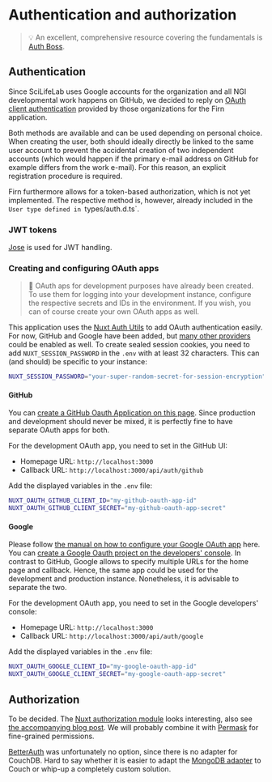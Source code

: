# Authentication and authorization

> 💡  An excellent, comprehensive resource covering the fundamentals is [Auth Boss](https://github.com/teesloane/Auth-Boss).

## Authentication

Since SciLifeLab uses Google accounts for the organization and all NGI developmental work happens on GitHub, we decided to reply on [OAuth](https://www.loginradius.com/blog/engineering/oauth2/) [client authentication](https://oauth.net/2/client-authentication/) provided by those organizations for the Firn application. 

Both methods are available and can be used depending on personal choice. When creating the user, both should ideally directly be linked to the same user account to prevent the accidental creation of two independent accounts (which would happen if the primary e-mail address on GitHub for example differs from the work e-mail). For this reason, an explicit registration procedure is required.

Firn furthermore allows for a token-based authorization, which is not yet implemented. The respective method is, however, already included in the `User type defined in `types/auth.d.ts`.

### JWT tokens

[Jose](https://medium.com/@hasindusithmin64/creating-and-verifying-jwts-using-npm-jose-a-step-by-step-guide-e07c4fdb3346) is used for JWT handling.

### Creating and configuring OAuth apps

> 🛂 OAuth aps for development purposes have already been created. To use them for logging into your development instance, configure the respective secrets and IDs in the environment. If you wish, you can of course create your own OAuth apps as well.

This application uses the [Nuxt Auth Utils](https://github.com/atinux/nuxt-auth-utils) to add OAuth authentication easily. For now, GitHub and Google have been added, but [many other providers](https://github.com/atinux/nuxt-auth-utils?tab=readme-ov-file#supported-oauth-providers) could be enabled as well. To create sealed session cookies, you need to add `NUXT_SESSION_PASSWORD` in the `.env` with at least 32 characters. This can (and should) be specific to your instance:

```bash
NUXT_SESSION_PASSWORD="your-super-random-secret-for-session-encryption"
```

#### GitHub

You can [create a GitHub Oauth Application on this page](https://github.com/settings/applications/new). Since production and development should never be mixed, it is perfectly fine to have separate OAuth apps for both.

For the development OAuth app, you need to set in the GitHub UI:

- Homepage URL: `http://localhost:3000`
- Callback URL: `http://localhost:3000/api/auth/github`

Add the displayed variables in the `.env` file:

```bash
NUXT_OAUTH_GITHUB_CLIENT_ID="my-github-oauth-app-id"
NUXT_OAUTH_GITHUB_CLIENT_SECRET="my-github-oauth-app-secret"
```

#### Google

Please follow [the manual on how to configure your Google OAuth app](https://developers.google.com/identity/protocols/oauth2) here. You can [create a Google Oauth project on the developers' console](https://console.developers.google.com). In contrast to GitHub, Google allows to specify multiple URLs for the home page and callback. Hence, the same app could be used for the development and production instance. Nonetheless, it is advisable to separate the two.

For the development OAuth app, you need to set in the Google developers' console:

- Homepage URL: `http://localhost:3000`
- Callback URL: `http://localhost:3000/api/auth/google`

Add the displayed variables in the `.env` file:

```bash
NUXT_OAUTH_GOOGLE_CLIENT_ID="my-google-oauth-app-id"
NUXT_OAUTH_GOOGLE_CLIENT_SECRET="my-google-oauth-app-secret"
```

## Authorization

To be decided. The [Nuxt authorization module](https://github.com/Barbapapazes/nuxt-authorization) looks interesting, also see [the accompanying blog post](https://soubiran.dev/posts/nuxt-going-full-stack-how-to-handle-authorization). We will probably combine it with [Permask](https://github.com/dschewchenko/permask) for fine-grained permissions.

[BetterAuth](https://www.better-auth.com/) was unfortunately no option, since there is no adapter for CouchDB. Hard to say whether it is easier to adapt the [MongoDB adapter](https://github.com/better-auth/better-auth/tree/main/packages/better-auth/src/adapters/mongodb-adapter) to Couch or whip-up a completely custom solution.
